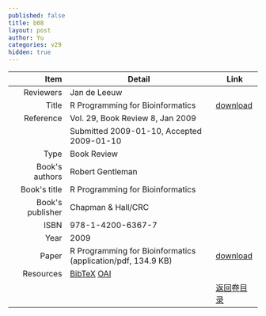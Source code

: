 ```yaml
---
published: false
title: b08
layout: post
author: Yu
categories: v29
hidden: true
---
```


| Item | Detail | Link |
|---:|---|---|
| Reviewers | Jan de Leeuw| |
| Title |R Programming for Bioinformatics | [download](http://www.jstatsoft.org/v29/b08/paper) |
| Reference |Vol. 29, Book Review 8, Jan 2009 | |
| | Submitted 2009-01-10, Accepted 2009-01-10| | 
| Type | Book Review| |
| Book's authors | Robert Gentleman| |
| Book's title | R Programming for Bioinformatics| |
| Book's publisher | Chapman & Hall/CRC| |
| ISBN | 978-1-4200-6367-7| |
| Year | 2009| |
| Paper | R Programming for Bioinformatics  (application/pdf, 134.9 KB)| [download](http://www.jstatsoft.org/v29/b08/paper) |
| Resources | [BibTeX](http://www.jstatsoft.org/v29/b08/bibtex) [OAI](http://www.jstatsoft.org/oai?verb=GetRecord&identifier=oai.jstatsoft/v29/b08&prefix=oai_dc)| |
| |  | [返回卷目录]({{site.baseurl}}/volume/v29.html) |
